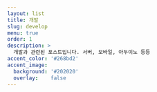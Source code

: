 ```yaml
---
layout: list
title: 개발
slug: develop
menu: true
order: 1
description: >
  개발과 관련된 포스트입니다. 서버, 모바일, 아두이노 등등
accent_color: '#268bd2'
accent_image:
  background: '#202020'
  overlay:    false
---
```

